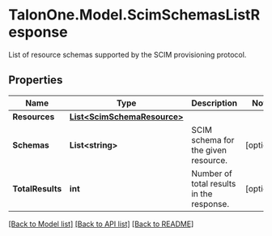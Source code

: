 # TalonOne.Model.ScimSchemasListResponse
List of resource schemas supported by the SCIM provisioning protocol.
## Properties

Name | Type | Description | Notes
------------ | ------------- | ------------- | -------------
**Resources** | [**List&lt;ScimSchemaResource&gt;**](ScimSchemaResource.md) |  | 
**Schemas** | **List&lt;string&gt;** | SCIM schema for the given resource. | [optional] 
**TotalResults** | **int** | Number of total results in the response. | [optional] 

[[Back to Model list]](../README.md#documentation-for-models) [[Back to API list]](../README.md#documentation-for-api-endpoints) [[Back to README]](../README.md)

